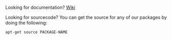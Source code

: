 Looking for documentation? [Wiki](https://github.com/dougburks/security-onion/wiki)

Looking for sourcecode?  You can get the source for any of our packages by doing the following:
```
apt-get source PACKAGE-NAME
```
